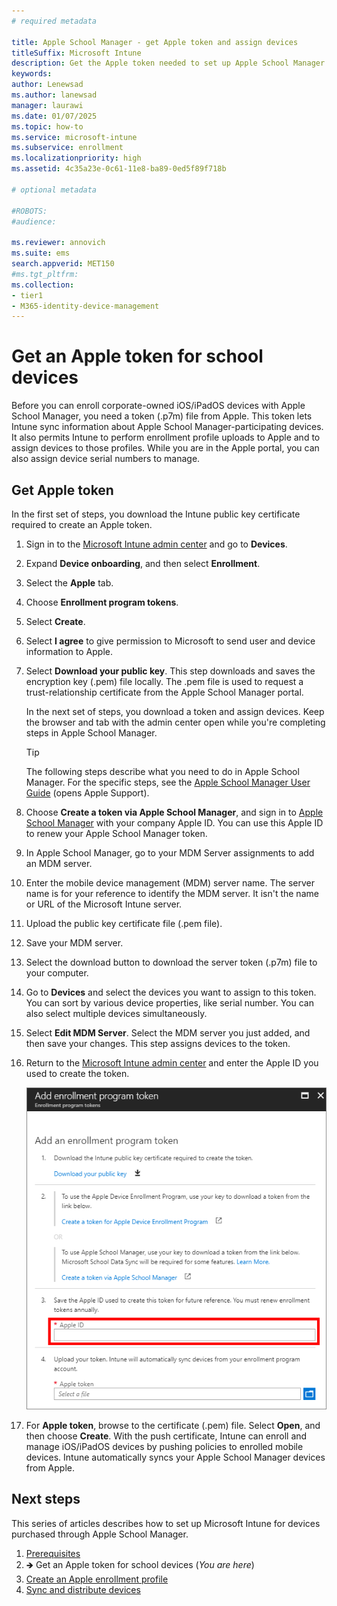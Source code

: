 ```yaml
---
# required metadata

title: Apple School Manager - get Apple token and assign devices
titleSuffix: Microsoft Intune
description: Get the Apple token needed to set up Apple School Manager and Microsoft Intune for corporate-owned iOS/iPadOS devices. 
keywords:
author: Lenewsad
ms.author: lanewsad
manager: laurawi
ms.date: 01/07/2025
ms.topic: how-to
ms.service: microsoft-intune
ms.subservice: enrollment
ms.localizationpriority: high
ms.assetid: 4c35a23e-0c61-11e8-ba89-0ed5f89f718b

# optional metadata

#ROBOTS:
#audience:

ms.reviewer: annovich
ms.suite: ems
search.appverid: MET150
#ms.tgt_pltfrm:
ms.collection:
- tier1
- M365-identity-device-management
---
```


# Get an Apple token for school devices

Before you can enroll corporate-owned iOS/iPadOS devices with Apple School Manager, you need a token (.p7m) file from Apple. This token lets Intune sync information about Apple School Manager-participating devices. It also permits Intune to perform enrollment profile uploads to Apple and to assign devices to those profiles. While you are in the Apple portal, you can also assign device serial numbers to manage. 

## Get Apple token     
In the first set of steps, you download the Intune public key certificate required to create an Apple token.    

1. Sign in to the [Microsoft Intune admin center](https://go.microsoft.com/fwlink/?linkid=2109431) and go to **Devices**.
1. Expand **Device onboarding**, and then select **Enrollment**.  
1. Select the **Apple** tab.  
1. Choose **Enrollment program tokens**.  
1. Select **Create**.  
1. Select **I agree** to give permission to Microsoft to send user and device information to Apple. 
1. Select **Download your public key**. This step downloads and saves the encryption key (.pem) file locally. The .pem file is used to request a trust-relationship certificate from the Apple School Manager portal. 

   In the next set of steps, you download a token and assign devices. Keep the browser and tab with the admin center open while you're completing steps in Apple School Manager. 
   
     > [!TIP]
     > The following steps describe what you need to do in Apple School Manager. For the specific steps, see the [Apple School Manager User Guide](https://support.apple.com/guide/apple-school-manager/device-workflow-axm6a88f692e/1/web/1) (opens Apple Support).  

1. Choose **Create a token via Apple School Manager**, and sign in to [Apple School Manager](https://school.apple.com) with your company Apple ID. You can use this Apple ID to renew your Apple School Manager token.
1. In Apple School Manager, go to your MDM Server assignments to add an MDM server.
1. Enter the mobile device management (MDM) server name. The server name is for your reference to identify the MDM server. It isn't the name or URL of the Microsoft Intune server.
1. Upload the public key certificate file (.pem file).  
1. Save your MDM server. 
1. Select the download button to download the server token (.p7m) file to your computer. 
1. Go to **Devices** and select the devices you want to assign to this token. You can sort by various device properties, like serial number. You can also select multiple devices simultaneously.
1. Select **Edit MDM Server**. Select the MDM server you just added, and then save your changes. This step assigns devices to the token.
1. Return to the [Microsoft Intune admin center](https://go.microsoft.com/fwlink/?linkid=2109431) and enter the Apple ID you used to create the token. 

   ![Example screenshot showing the Apple ID used to create the enrollment program token and browsing to the enrollment program token.](./media/apple-school-manager-set-up-ios/image03.png)  

1. For **Apple token**, browse to the certificate (.pem) file. Select **Open**, and then choose **Create**. With the push certificate, Intune can enroll and manage iOS/iPadOS devices by pushing policies to enrolled mobile devices. Intune automatically syncs your Apple School Manager devices from Apple.  

## Next steps  
This series of articles describes how to set up Microsoft Intune for devices purchased through Apple School Manager. 

1. [Prerequisites](apple-school-manager-set-up-ios.md)
1. 🡺 Get an Apple token for school devices (*You are here*)  
1. [Create an Apple enrollment profile](apple-school-manager-step-2.md)  
1. [Sync and distribute devices](apple-school-manager-step-3.md) 